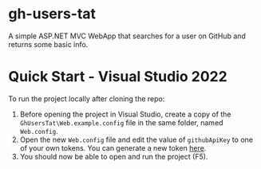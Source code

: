 # gh-users-tat

A simple ASP.NET MVC WebApp that searches for a user on GitHub and returns some basic info.

# Quick Start - Visual Studio 2022

To run the project locally after cloning the repo:

1. Before opening the project in Visual Studio, create a copy of the `GhUsersTat\Web.example.config` file in the same folder, named `Web.config`.
2. Open the new `Web.config` file and edit the value of `githubApiKey` to one of your own tokens. You can generate a new token [here](https://github.com/settings/tokens/new).
3. You should now be able to open and run the project (F5).
